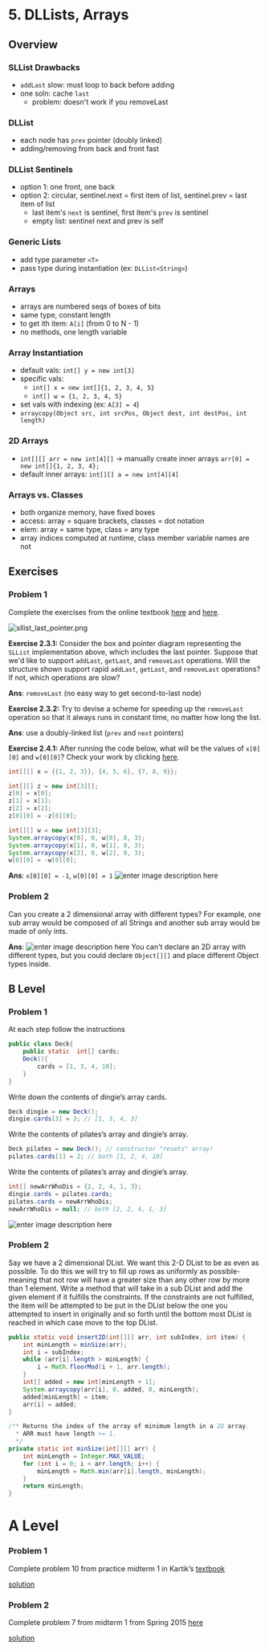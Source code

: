 # 5. DLLists, Arrays
## Overview
### SLList Drawbacks
- `addLast` slow: must loop to back before adding
- one soln: cache `last`
	- problem: doesn't work if you removeLast
### DLList
- each node has `prev` pointer (doubly linked)
- adding/removing from back and front fast
### DLList Sentinels
- option 1: one front, one back
- option 2: circular, sentinel.next = first item of list, sentinel.prev = last item of list
	- last item's `next` is sentinel, first item's `prev` is sentinel
	- empty list: sentinel next and prev is self
### Generic Lists
- add type parameter `<T>`
- pass type during instantiation (ex: `DLList<String>`)
### Arrays
- arrays are numbered seqs of boxes of bits
- same type, constant length
- to get ith item: `A[i]` (from 0 to N - 1)
- no methods, one length variable
### Array Instantiation
- default vals: `int[] y = new int[3]`
- specific vals: 
	- `int[] x = new int[]{1, 2, 3, 4, 5}`
	- `int[] w = {1, 2, 3, 4, 5}`
- set vals with indexing (ex: `A[3] = 4`)
- `arraycopy(Object src, int srcPos, Object dest, int destPos, int length)`
### 2D Arrays
- `int[][] arr = new int[4][]` -> manually create inner arrays `arr[0] = new int[]{1, 2, 3, 4};`
- default inner arrays: `int[][] a = new int[4][4]`
### Arrays vs. Classes
- both organize memory, have fixed boxes
- access: array = square brackets, classes = dot notation
- elem: array = same type, class = any type
- array indices computed at runtime, class member variable names are not
## Exercises
### Problem 1
Complete the exercises from the online textbook  [here](https://joshhug.gitbooks.io/hug61b/content/chap2/chap23.html)  and  [here](https://joshhug.gitbooks.io/hug61b/content/chap2/chap24.html).

![sllist_last_pointer.png](https://joshhug.gitbooks.io/hug61b/content/chap2/fig23/sllist_last_pointer.png)

**Exercise 2.3.1:**  Consider the box and pointer diagram representing the  `SLList`  implementation above, which includes the last pointer. Suppose that we'd like to support  `addLast`,  `getLast`, and  `removeLast`  operations. Will the structure shown support rapid  `addLast`,  `getLast`, and  `removeLast`  operations? If not, which operations are slow?

**Ans**: `removeLast` (no easy way to get second-to-last node)

**Exercise 2.3.2:**  Try to devise a scheme for speeding up the  `removeLast`  operation so that it always runs in constant time, no matter how long the list.

**Ans**: use a doubly-linked list (`prev` and `next` pointers)

**Exercise 2.4.1:**  After running the code below, what will be the values of `x[0][0]` and `w[0][0]`? Check your work by clicking  [here](http://goo.gl/fCZ9Dr).
```java
int[][] x = {{1, 2, 3}}, {4, 5, 6}, {7, 8, 9}};

int[][] z = new int[3][];
z[0] = x[0];
z[1] = x[1];
z[2] = x[2];
z[0][0] = -z[0][0];

int[][] w = new int[3][3];
System.arraycopy(x[0], 0, w[0], 0, 3);
System.arraycopy(x[1], 0, w[1], 0, 3);
System.arraycopy(x[2], 0, w[2], 0, 3);
w[0][0] = -w[0][0];
```

**Ans**: `x[0][0] = -1`, `w[0][0] = 1`
![enter image description here](https://i.ibb.co/Z6cFCyG/5-C-1.png)
### Problem 2
Can you create a 2 dimensional array with different types? For example, one sub array would be composed of all Strings and another sub array would be made of only ints.

**Ans**: 
![enter image description here](https://wompampsupport.azureedge.net/fetchimage?siteId=7575&v=2&jpgQuality=100&width=700&url=https://i.kym-cdn.com/entries/icons/facebook/000/028/596/dsmGaKWMeHXe9QuJtq_ys30PNfTGnMsRuHuo_MUzGCg.jpg)
You can't declare an 2D array with different types, but you could declare `Object[][]` and place different Object types inside.
## B Level
### Problem 1
At each step follow the instructions
```java
public class Deck{
    public static  int[] cards;
    Deck(){
        cards = [1, 3, 4, 10];
    }
}
```
Write down the contents of dingie’s array cards.
```java
Deck dingie = new Deck();
dingie.cards[3] = 3; // [1, 3, 4, 3]
```
Write the contents of pilates’s array and dingie’s array.
```java
Deck pilates = new Deck(); // constructor "resets" array!
pilates.cards[1] = 2; // both [1, 2, 4, 10]
```
Write the contents of pilates’s array and dingie’s array.
```java
int[] newArrWhoDis = {2, 2, 4, 1, 3};
dingie.cards = pilates.cards;
pilates.cards = newArrWhoDis;
newArrWhoDis = null; // both [2, 2, 4, 1, 3]
```
![enter image description here](https://i.ibb.co/MGPXnqY/5-b-1.png)
### Problem 2
Say we have a 2 dimensional DList. We want this 2-D DList to be as even as possible. To do this we will try to fill up rows as uniformly as possible- meaning that not row will have a greater size than any other row by more than 1 element. Write a method that will take in a sub DList and add the given element if it fulfills the constraints. If the constraints are not fulfilled, the item will be attempted to be put in the DList below the one you attempted to insert in originally and so forth until the bottom most DList is reached in which case move to the top DList.
```java
public static void insert2D(int[][] arr, int subIndex, int item) {
	int minLength = minSize(arr);
	int i = subIndex;
	while (arr[i].length > minLength) {
		i = Math.floorMod(i + 1, arr.length);
	}
	int[] added = new int[minLength + 1];
	System.arraycopy(arr[i], 0, added, 0, minLength);
	added[minLength] = item;
	arr[i] = added;
}

/** Returns the index of the array of minimum length in a 2D array.
  * ARR must have length >= 1.
  */
private static int minSize(int[][] arr) {
	int minLength = Integer.MAX_VALUE;
	for (int i = 0; i < arr.length; i++) {
		minLength = Math.min(arr[i].length, minLength);
	}
	return minLength; 
}
```
# A Level
### Problem 1
Complete problem 10 from practice midterm 1 in Kartik’s  [textbook](http://www.kartikkapur.com/documents/mt1.pdf#page=10)

[solution](http://www.kartikkapur.com/documents/mt1sols.pdf)

### Problem 2
Complete problem 7 from midterm 1 from Spring 2015 [here](https://tbp.berkeley.edu/exams/4695/download/#page=9)

[solution](https://tbp.berkeley.edu/exams/4659/download/)
